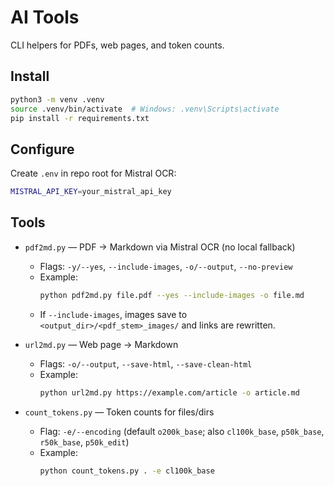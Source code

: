 # AI Tools

CLI helpers for PDFs, web pages, and token counts.

## Install
```bash
python3 -m venv .venv
source .venv/bin/activate  # Windows: .venv\Scripts\activate
pip install -r requirements.txt
```

## Configure
Create `.env` in repo root for Mistral OCR:
```bash
MISTRAL_API_KEY=your_mistral_api_key
```

## Tools

- `pdf2md.py` — PDF → Markdown via Mistral OCR (no local fallback)
  - Flags: `-y/--yes`, `--include-images`, `-o/--output`, `--no-preview`
  - Example:
    ```bash
    python pdf2md.py file.pdf --yes --include-images -o file.md
    ```
  - If `--include-images`, images save to `<output_dir>/<pdf_stem>_images/` and links are rewritten.

- `url2md.py` — Web page → Markdown
  - Flags: `-o/--output`, `--save-html`, `--save-clean-html`
  - Example:
    ```bash
    python url2md.py https://example.com/article -o article.md
    ```

- `count_tokens.py` — Token counts for files/dirs
  - Flag: `-e/--encoding` (default `o200k_base`; also `cl100k_base`, `p50k_base`, `r50k_base`, `p50k_edit`)
  - Example:
    ```bash
    python count_tokens.py . -e cl100k_base
    ```
